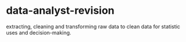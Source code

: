 # data-analyst-revision
extracting, cleaning and transforming raw data to clean data for statistic uses and decision-making.
